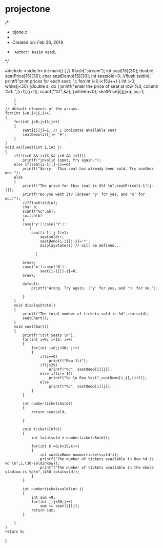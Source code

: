 # projectone



/*
 * pjone.c
 *
 *  Created on: Feb 26, 2019
 *      Author: Nasim Azadi
 */
 
 
 
 
 
 
 
 
 
 
 
 
 
 
 
 
 
 
 
 
 
 
 
 
 
 
 
 #include <stdio.h>
int main()
{
	// fflush("stream");
	int seat[15][30];
	double seatPrice[15][30];
	char seatDemo[15][30];
	int seatsold=0;
	//flush (stdin);
	printf("print prices for each seat: ");
	for(int i=0;i<15;i++)
	{
		int j=0;
		while(j<30)
		{double a;
			do
		{
			printf("enter the price of seat at row %d, column %d: ",(i+1),(j+1));
			scanf("%f",&a);
		}while(a<0);
			seatPrice[i][j]=a;
			j=j+1;

		}
		}
	// default elements of the arrays.
	for(int i=0;i<15;i++)
	{
		for(int j=0;j<15;j++)
		{
			seat[i][j]=1; // 1 indicates available seat
			seatDemo[i][j]= '#';
		}
	}
	void sellseat(int i,int j)
	{
		if(!(i>0 && i<16 && j>0 && j<31))
			printf("invalid input, try again.");
		else if(seat[i-1][j-1]==0)
			printf("Sorry.  This seat has already been sold. Try another one.");
		else
		{
			printf("The price for this seat is $%f \n",seatPrice[i-1][j-1]);
			printf("Do you want it? (answer 'y' for yes, and 'n' for no.)");
			//fflush(stdio);
			char b;
			scanf("%c",&b);
			switch(b)
			{
			case('y'):case('Y'):
	           {
				seat[i-1][j-1]=1;
					seatsold++;
					seatDemo[i-1][j-1]='*';
					displayState(); // will be defined...

	              }

			break;
			case('n'):case('N'):
					seat[i-1][j-1]=0;
			break;

			default:
				printf("Wrong. Try again. ('y' for yes, and 'n' for no.");

			}
		}
		void displayState()
		{
			printf("The total number of tickets sold is %d",seatsold);
			seatChart();
		}
		void seatChart()
		{
			printf("\t\t Seats \n");
			for(int i=0; i<15; i++)
			{
				for(int j=0;j<30; j++)
				{
					if(i==0)
						printf("Row 1\t");
					if(j<29)
						printf("%c", seatDemo[i][j]);
					else if(i!= 14)
						printf("%c \n Row %d\t",seatDemo[i,j],(i+2));
					else
						printf("%c", seatDemo[i][j]);
				}
			}

			int numberticketsSold()
			{
				return seatsold;

			}

			void ticketsInfo()
			{
				int totalsold = numberticketsSold();

				for(int k =0;k<15;k++)
				{
					int soldinRow= numberticketssold(i);
					printf("The number of tickets available in Row %d is %d \n",i,(30-soldinRow));
					printf("The number of tickets available in the whole stadium is %d\n",(450-totalsold));
				}
			}

			int numberticketssold(int i)
			{
				int sum =0;
				for(int j;j<30;j++)
					sum += seat[i][j];
				return sum;
			}

		}
	}
	return 0;
}

